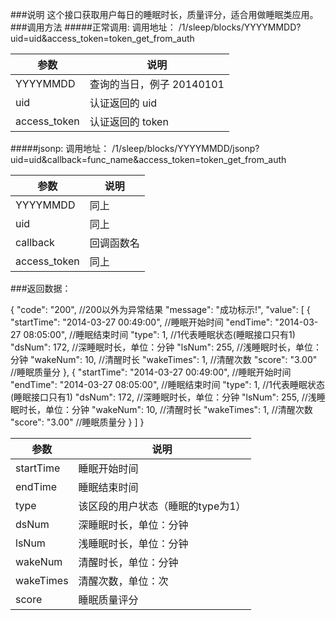 ###说明
这个接口获取用户每日的睡眠时长，质量评分，适合用做睡眠类应用。
###调用方法
#####正常调用:
调用地址： /1/sleep/blocks/YYYYMMDD?uid=uid&access_token=token_get_from_auth

参数|说明
---|---
YYYYMMDD|查询的当日，例子 20140101
uid|认证返回的 uid
access_token|认证返回的 token

#####jsonp: 
调用地址： /1/sleep/blocks/YYYYMMDD/jsonp?uid=uid&callback=func_name&access_token=token_get_from_auth

参数|说明
---|---
YYYYMMDD|同上
uid|同上
callback|回调函数名
access_token|同上
###返回数据：

{
    "code": "200", //200以外为异常结果
    "message": "成功标示!", 
    "value": [
        {
            "startTime": "2014-03-27 00:49:00", //睡眠开始时间
            "endTime": "2014-03-27 08:05:00", //睡眠结束时间
            "type": 1, //1代表睡眠状态(睡眠接口只有1)
            "dsNum": 172, //深睡眠时长，单位：分钟
            "lsNum": 255, //浅睡眠时长，单位：分钟
            "wakeNum": 10, //清醒时长
            "wakeTimes": 1, //清醒次数
            "score": "3.00" //睡眠质量分
        }, 
        {
            "startTime": "2014-03-27 00:49:00", //睡眠开始时间
            "endTime": "2014-03-27 08:05:00", //睡眠结束时间
            "type": 1, //1代表睡眠状态(睡眠接口只有1)
            "dsNum": 172, //深睡眠时长，单位：分钟
            "lsNum": 255, //浅睡眠时长，单位：分钟
            "wakeNum": 10, //清醒时长
            "wakeTimes": 1, //清醒次数
            "score": "3.00" //睡眠质量分
        }
    ]
}

参数|说明
---|---
startTime|睡眠开始时间
endTime|睡眠结束时间
type|该区段的用户状态（睡眠的type为1）
dsNum|深睡眠时长，单位：分钟
lsNum|浅睡眠时长，单位：分钟
wakeNum|清醒时长，单位：分钟
wakeTimes|清醒次数，单位：次
score|睡眠质量评分
